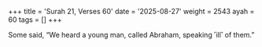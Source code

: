 +++
title = 'Surah 21, Verses 60'
date = '2025-08-27'
weight = 2543
ayah = 60
tags = []
+++

Some said, “We heard a young man, called Abraham, speaking ˹ill˺ of them.”